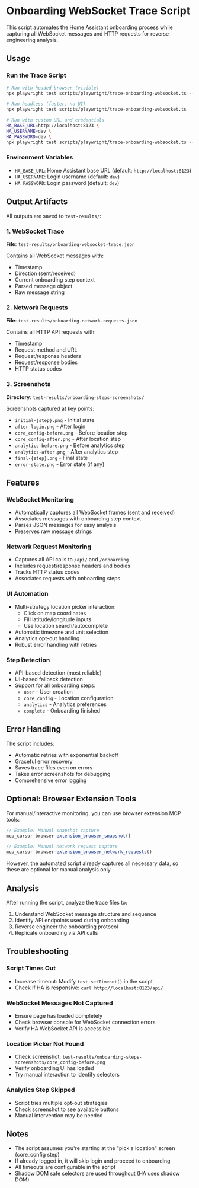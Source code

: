 # Onboarding WebSocket Trace Script

This script automates the Home Assistant onboarding process while capturing all WebSocket messages and HTTP requests for reverse engineering analysis.

## Usage

### Run the Trace Script

```bash
# Run with headed browser (visible)
npx playwright test scripts/playwright/trace-onboarding-websocket.ts --headed

# Run headless (faster, no UI)
npx playwright test scripts/playwright/trace-onboarding-websocket.ts

# Run with custom URL and credentials
HA_BASE_URL=http://localhost:8123 \
HA_USERNAME=dev \
HA_PASSWORD=dev \
npx playwright test scripts/playwright/trace-onboarding-websocket.ts --headed
```

### Environment Variables

- `HA_BASE_URL`: Home Assistant base URL (default: `http://localhost:8123`)
- `HA_USERNAME`: Login username (default: `dev`)
- `HA_PASSWORD`: Login password (default: `dev`)

## Output Artifacts

All outputs are saved to `test-results/`:

### 1. WebSocket Trace
**File**: `test-results/onboarding-websocket-trace.json`

Contains all WebSocket messages with:
- Timestamp
- Direction (sent/received)
- Current onboarding step context
- Parsed message object
- Raw message string

### 2. Network Requests
**File**: `test-results/onboarding-network-requests.json`

Contains all HTTP API requests with:
- Timestamp
- Request method and URL
- Request/response headers
- Request/response bodies
- HTTP status codes

### 3. Screenshots
**Directory**: `test-results/onboarding-steps-screenshots/`

Screenshots captured at key points:
- `initial-{step}.png` - Initial state
- `after-login.png` - After login
- `core_config-before.png` - Before location step
- `core_config-after.png` - After location step
- `analytics-before.png` - Before analytics step
- `analytics-after.png` - After analytics step
- `final-{step}.png` - Final state
- `error-state.png` - Error state (if any)

## Features

### WebSocket Monitoring
- Automatically captures all WebSocket frames (sent and received)
- Associates messages with onboarding step context
- Parses JSON messages for easy analysis
- Preserves raw message strings

### Network Request Monitoring
- Captures all API calls to `/api/` and `/onboarding`
- Includes request/response headers and bodies
- Tracks HTTP status codes
- Associates requests with onboarding steps

### UI Automation
- Multi-strategy location picker interaction:
  - Click on map coordinates
  - Fill latitude/longitude inputs
  - Use location search/autocomplete
- Automatic timezone and unit selection
- Analytics opt-out handling
- Robust error handling with retries

### Step Detection
- API-based detection (most reliable)
- UI-based fallback detection
- Support for all onboarding steps:
  - `user` - User creation
  - `core_config` - Location configuration
  - `analytics` - Analytics preferences
  - `complete` - Onboarding finished

## Error Handling

The script includes:
- Automatic retries with exponential backoff
- Graceful error recovery
- Saves trace files even on errors
- Takes error screenshots for debugging
- Comprehensive error logging

## Optional: Browser Extension Tools

For manual/interactive monitoring, you can use browser extension MCP tools:

```typescript
// Example: Manual snapshot capture
mcp_cursor-browser-extension_browser_snapshot()

// Example: Manual network request capture
mcp_cursor-browser-extension_browser_network_requests()
```

However, the automated script already captures all necessary data, so these are optional for manual analysis only.

## Analysis

After running the script, analyze the trace files to:
1. Understand WebSocket message structure and sequence
2. Identify API endpoints used during onboarding
3. Reverse engineer the onboarding protocol
4. Replicate onboarding via API calls

## Troubleshooting

### Script Times Out
- Increase timeout: Modify `test.setTimeout()` in the script
- Check if HA is responsive: `curl http://localhost:8123/api/`

### WebSocket Messages Not Captured
- Ensure page has loaded completely
- Check browser console for WebSocket connection errors
- Verify HA WebSocket API is accessible

### Location Picker Not Found
- Check screenshot: `test-results/onboarding-steps-screenshots/core_config-before.png`
- Verify onboarding UI has loaded
- Try manual interaction to identify selectors

### Analytics Step Skipped
- Script tries multiple opt-out strategies
- Check screenshot to see available buttons
- Manual intervention may be needed

## Notes

- The script assumes you're starting at the "pick a location" screen (core_config step)
- If already logged in, it will skip login and proceed to onboarding
- All timeouts are configurable in the script
- Shadow DOM safe selectors are used throughout (HA uses shadow DOM)


